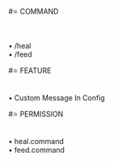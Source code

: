 #⭐ COMMAND

<br>

• /heal
<br>
• /feed

#⭐ FEATURE

<br>
• Custom Message In Config

#⭐ PERMISSION

<br>
• heal.command
<br>
• feed.command
